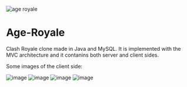 ![age royale](https://user-images.githubusercontent.com/88235511/130145487-bdd124ce-2ddd-4d64-83fb-9801a39fddef.PNG)
# Age-Royale
Clash Royale clone made in Java and MySQL. It is implemented with the MVC architecture and it contanins both server and client sides. 

Some images of the client side:

![image](https://user-images.githubusercontent.com/88235511/130146208-9043516c-aea9-4491-b350-896eca08e8d7.png)
![image](https://user-images.githubusercontent.com/88235511/130145701-9866a41a-9c1b-4d51-afbb-7a50b1d0cb1c.png)
![image](https://user-images.githubusercontent.com/88235511/130145739-11699f65-eb42-4624-991c-6c439ea9ed02.png)
![image](https://user-images.githubusercontent.com/88235511/130145819-f8c827b8-8ac5-4ec9-aaee-47bd92985cc5.png)
